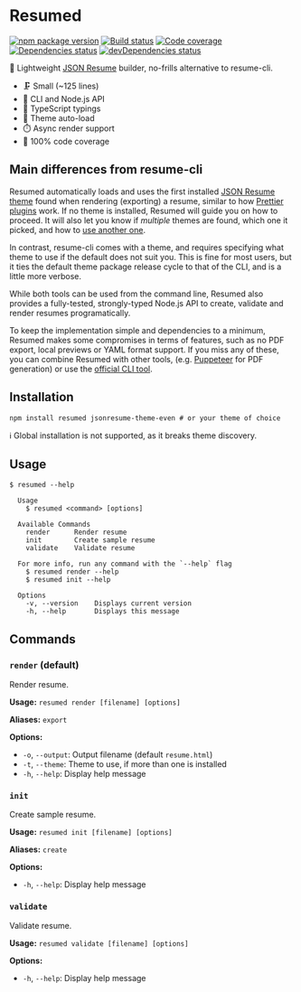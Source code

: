 # Resumed

[![npm package version](https://img.shields.io/npm/v/resumed)](https://www.npmjs.com/package/resumed)
[![Build status](https://img.shields.io/github/workflow/status/rbardini/resumed/Main)](https://github.com/rbardini/resumed/actions)
[![Code coverage](https://img.shields.io/codecov/c/github/rbardini/resumed.svg)](https://codecov.io/gh/rbardini/resumed)
[![Dependencies status](https://img.shields.io/david/rbardini/resumed)](https://david-dm.org/rbardini/resumed)
[![devDependencies status](https://img.shields.io/david/dev/rbardini/resumed)](https://david-dm.org/rbardini/resumed?type=dev)

👔 Lightweight [JSON Resume](https://jsonresume.org/) builder, no-frills alternative to resume-cli.

- 🗜️ Small (~125 lines)
- 🧩 CLI and Node.js API
- 🤖 TypeScript typings
- 🎨 Theme auto-load
- ⏱️ Async render support
- 🧪 100% code coverage

## Main differences from resume-cli

Resumed automatically loads and uses the first installed [JSON Resume theme](https://www.npmjs.com/search?q=jsonresume-theme) found when rendering (exporting) a resume, similar to how [Prettier plugins](https://prettier.io/docs/en/plugins.html#using-plugins) work. If no theme is installed, Resumed will guide you on how to proceed. It will also let you know if _multiple_ themes are found, which one it picked, and how to [use another one](#render-default).

In contrast, resume-cli comes with a theme, and requires specifying what theme to use if the default does not suit you. This is fine for most users, but it ties the default theme package release cycle to that of the CLI, and is a little more verbose.

While both tools can be used from the command line, Resumed also provides a fully-tested, strongly-typed Node.js API to create, validate and render resumes programatically.

To keep the implementation simple and dependencies to a minimum, Resumed makes some compromises in terms of features, such as no PDF export, local previews or YAML format support. If you miss any of these, you can combine Resumed with other tools, (e.g. [Puppeteer](https://pptr.dev/) for PDF generation) or use the [official CLI tool](https://github.com/jsonresume/resume-cli).

## Installation

```shell
npm install resumed jsonresume-theme-even # or your theme of choice
```

ℹ️ Global installation is not supported, as it breaks theme discovery.

## Usage

```console
$ resumed --help

  Usage
    $ resumed <command> [options]

  Available Commands
    render      Render resume
    init        Create sample resume
    validate    Validate resume

  For more info, run any command with the `--help` flag
    $ resumed render --help
    $ resumed init --help

  Options
    -v, --version    Displays current version
    -h, --help       Displays this message
```

## Commands

### `render` (default)

Render resume.

**Usage:** `resumed render [filename] [options]`

**Aliases:** `export`

**Options:**

- `-o`, `--output`: Output filename (default `resume.html`)
- `-t`, `--theme`: Theme to use, if more than one is installed
- `-h`, `--help`: Display help message

### `init`

Create sample resume.

**Usage:** `resumed init [filename] [options]`

**Aliases:** `create`

**Options:**

- `-h`, `--help`: Display help message

### `validate`

Validate resume.

**Usage:** `resumed validate [filename] [options]`

**Options:**

- `-h`, `--help`: Display help message
